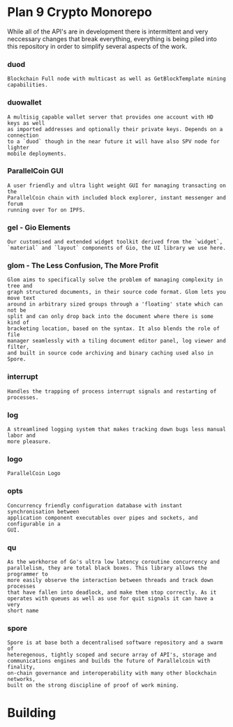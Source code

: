 # Plan 9 Crypto Monorepo

While all of the API's are in development there is intermittent and very
neccessary changes that break everything, everything is being piled into this
repository in order to simplify several aspects of the work.

### duod

    Blockchain Full node with multicast as well as GetBlockTemplate mining
    capabilities.

### duowallet

    A multisig capable wallet server that provides one account with HD keys as well
    as imported addresses and optionally their private keys. Depends on a connection
    to a `duod` though in the near future it will have also SPV node for lighter
    mobile deployments.

### ParallelCoin GUI

    A user friendly and ultra light weight GUI for managing transacting on the
    ParallelCoin chain with included block explorer, instant messenger and forum
    running over Tor on IPFS.

### gel - Gio Elements

    Our customised and extended widget toolkit derived from the `widget`,
    `material` and `layout` components of Gio, the UI library we use here.

### glom - The Less Confusion, The More Profit

    Glom aims to specifically solve the problem of managing complexity in tree and
    graph structured documents, in their source code format. Glom lets you move text
    around in arbitrary sized groups through a 'floating' state which can not be
    split and can only drop back into the document where there is some kind of
    bracketing location, based on the syntax. It also blends the role of file
    manager seamlessly with a tiling document editor panel, log viewer and filter,
    and built in source code archiving and binary caching used also in Spore.

### interrupt

    Handles the trapping of process interrupt signals and restarting of processes.

### log

    A streamlined logging system that makes tracking down bugs less manual labor and
    more pleasure.

### logo

    ParallelCoin Logo

### opts

    Concurrency friendly configuration database with instant synchronisation between
    application component executables over pipes and sockets, and configurable in a
    GUI.

### qu

    As the workhorse of Go's ultra low latency coroutine concurrency and
    parallelism, they are total black boxes. This library allows the programmer to
    more easily observe the interaction between threads and track down processes
    that have fallen into deadlock, and make them stop correctly. As it 
    operates with queues as well as use for quit signals it can have a very 
    short name

### spore

    Spore is at base both a decentralised software repository and a swarm of
    heteregenous, tightly scoped and secure array of API's, storage and
    communications engines and builds the future of Parallelcoin with finality,
    on-chain governance and interoperability with many other blockchain networks,
    built on the strong discipline of proof of work mining.
        
# Building

